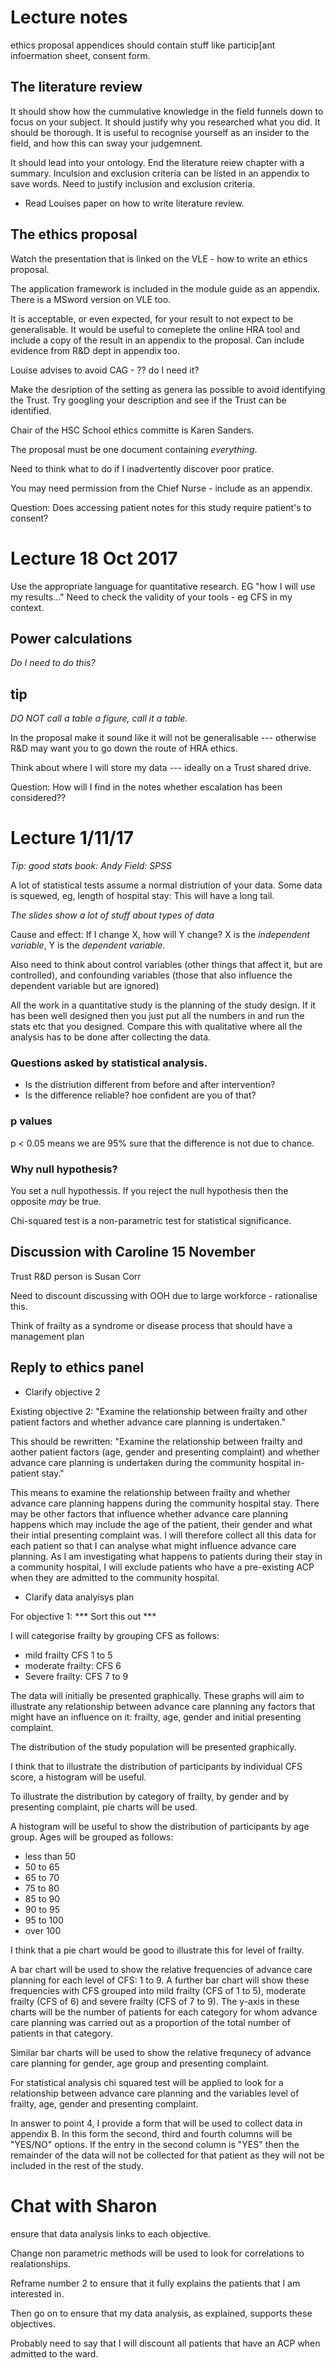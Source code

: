 # Lecture notes

ethics proposal appendices should contain stuff like particip[ant infoermation sheet, consent form.

## The literature review

It should show how the cummulative knowledge in the field funnels down to focus on your subject.
It should justify why you researched what you did. It should be thorough.
It is useful to recognise yourself as an insider to the field, and how this can sway your judgemnent.

It should lead into your ontology. End the literature reiew chapter with a summary.
Inculsion and exclusion criteria can be listed in an appendix to save words.
Need to justify inclusion and exclusion criteria.

+ Read Louises paper on how to write literature review.

## The ethics proposal

Watch the presentation that is linked on the VLE - how to write an ethics proposal.

The application framework is included in the module guide as an appendix. There is a MSword version on 
VLE too.

It is acceptable, or even expected, for your result to not expect to be generalisable. It would be
useful to comeplete the online HRA tool and include a copy of the result in an appendix to the proposal.
Can include evidence from R&D dept in appendix too.

Louise advises to avoid CAG - ?? do I need it?

Make the desription of the setting as genera las possible to avoid identifying the Trust. Try googling
your description and see if the Trust can be identified.

Chair of the HSC School ethics committe is Karen Sanders.

The proposal must be one document containing *everything*.

Need to think what to do if I inadvertently discover poor pratice.

You may need permission from the Chief Nurse - include as an appendix.

Question: Does accessing patient notes for this study require patient's to consent?

# Lecture 18 Oct 2017

Use the appropriate language for quantitative research.
EG "how I will use my results..."
Need to check the validity of your tools - eg CFS in my context.

## Power calculations
*Do I need to do this?*

## tip
*DO NOT call a table a figure, call it a table.*

In the proposal make it sound like it will not be generalisable --- otherwise R&D may want you to go down the route of HRA ethics.

Think about where I will store my data --- ideally on a Trust shared drive.

Question: How will I find in the notes whether escalation has been considered??

# Lecture 1/11/17

*Tip: good stats book: Andy Field: SPSS*

A lot of statistical tests assume a normal distriution of your data.
Some data is squewed, eg, length of hospital stay: This will have a long tail.

*The slides show a lot of stuff about types of data*

Cause and effect: If I change X, how will Y change?
X is the *independent variable*, Y is the *dependent variable*.

Also need to think about control variables (other things that affect it, but are 
controlled), and confounding variables (those that also influence the dependent
variable but are ignored)

All the work in a quantitative study is the planning of the study design.
If it has been well designed then you just put all the numbers in and run the stats
etc that you designed. Compare this with qualitative where all the analysis has to be 
done after collecting the data.

### Questions asked by statistical analysis.
+ Is the distriution different from before and after intervention?
+ Is the difference reliable? hoe confident are you of that?

### p values
p < 0.05 means we are 95% sure that the difference is not due to chance.

### Why null hypothesis?
You set a null hypothessis. If you reject the null hypothesis then the opposite
*may* be true.

Chi-squared test is a non-parametric test for statistical significance.

## Discussion with Caroline 15 November
Trust R&D person is Susan Corr

Need to discount discussing with OOH due to large workforce - rationalise this.

Think of frailty as a syndrome or disease process that should have a management plan

## Reply to ethics panel

+ Clarify objective 2

Existing objective 2:
"Examine the relationship between frailty and other patient factors and
whether advance care planning is undertaken."

This should be rewritten:
"Examine the relationship between frailty and aother patient factors (age, gender
and presenting complaint) and whether advance care planning is undertaken during
the community hospital in-patient stay."

This means to examine the relationship between frailty and whether advance care
planning happens during the community hospital stay. There may be other factors 
that influence whether advance care
planning happens which may include the age of the patient, their gender and what 
their intial presenting complaint was. I will therefore collect all this data for
each patient so that I can analyse what might influence advance care planning. As
I am investigating what happens to patients during their stay in a community
hospital, I will exclude patients who have a pre-existing ACP when they are 
admitted to the community hospital.

+ Clarify data analyisys plan

For objective 1: *** Sort this out ***

I will categorise frailty by grouping CFS as follows:
+ mild frailty CFS 1 to 5
+ moderate frailty: CFS 6
+ Severe frailty: CFS 7 to 9

The data will initially be presented graphically. These graphs will aim to illustrate
any relationship between advance care planning any factors that might have an 
influence on it: 
frailty, age, gender and initial presenting complaint.

The distribution of the study population will be presented graphically. 

I think that to illustrate the distribution of participants by individual CFS score, a histogram
will be useful. 

To illustrate the distribution by category of frailty, by gender and by presenting 
complaint, pie charts will be used.

A histogram will be useful to show the distribution of participants
by age group. Ages will be grouped as follows:
+ less than 50
+ 50 to 65
+ 65 to 70
+ 75 to 80
+ 85 to 90
+ 90 to 95
+ 95 to 100
+ over 100

I think 
that a pie chart would be good to illustrate this for level of frailty.

A bar chart will be used to show the relative frequencies of advance care planning
for each level of CFS: 1 to 9. A further bar chart will show these frequencies with
CFS grouped into mild frailty (CFS of 1 to 5), moderate frailty (CFS of 6) and severe
frailty (CFS of 7 to 9). The y-axis in these charts will be the number of patients
for each category for whom advance care planning was carried out as a proportion of
the total number of patients in that category.  

Similar bar charts will be used to show the relative frequnecy of advance care
planning for gender, age group and presenting complaint.

For statistical analysis chi squared test will be applied to look for a relationship
between advance care planning and the variables level of frailty, age, gender and 
presenting complaint.

In answer to point 4, I provide a form that will be used to collect data in 
appendix B. In this form the second, third and fourth columns will be "YES/NO"
options. If the entry in the second column is "YES" then the remainder of the 
data will not be collected for that patient as they will not be included in the 
rest of the study.

Chat with Sharon
================
ensure that data analysis links to each objective.

Change non parametric methods will be used to look for correlations to realationships.

Reframe number 2 to ensure that it fully explains the patients that I am interested in.

Then go on to ensure that my data analysis, as explained, supports these objectives.

Probably need to say that I will discount all patients that have an ACP when 
admitted to the ward.
